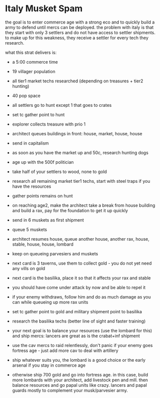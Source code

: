 # Italy Musket Spam

the goal is to enter commerce age with a strong eco and to quickly build a army to defend until mercs can be deployed.
the problem with italy is that they start with only 3 settlers and do not have access to settler shipments. to make up
for this weakness, they receive a settler for every tech they research.

what this strat delivers is:
- a 5:00 commerce time
- 19 villager population
- all tier1 market techs researched (depending on treasures + tier2 hunting)
- 40 pop space

- all settlers go to hunt except 1 that goes to crates
- set tc gather point to hunt
- explorer collects treasure with prio 1
- architect queues buildings in front: house, market, house, house
- send in capitalism
- as soon as you have the market up and 50c, research hunting dogs
- age up with the 500f politician
- take half of your settlers to wood, none to gold
- research all remaining market tier1 techs, start with steel traps if you have the resources
- gather points remains on hunt
- on reaching age2, make the architect take a break from house building and build a rax, pay for the foundation to get
  it up quickly
- send in 6 muskets as first shipment
- queue 5 muskets
- architect resumes house, queue another house, another rax, house, stable, house, house, lombard
- keep on queueing parvesiers and muskets
- next card is 3 taverns, use them to collect gold - you do not yet need any vills on gold
- next card is the basilika, place it so that it affects your rax and stable
- you should have come under attack by now and be able to repel it
- if your enemy withdraws, follow him and do as much damage as you can while queueing up more rax units
- set tc gather point to gold and military shipment point to basilika
- research the basilika techs (better line of sight and faster training)
- your next goal is to balance your resources (use the lombard for this) and ship mercs: lancers are great as is
  the crabat+inf shipment
- use the cav mercs to raid relentlessly, don't panic if your enemy goes fortress age - just add more cav to deal with
  artillery
- ship whatever suits you, the lombard is a good choice or the early arsenal if you stay in commerce age
- otherwise ship 700 gold and go into fortress age. in this case, build more lombards with your architect, add
  livestock pen and mill. then balance resources and go papal units like crazy. lancers and papal guards mostly to
  complement your musk/parvesier army.
